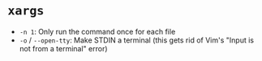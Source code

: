 # `xargs`

- `-n 1`: Only run the command once for each file
- `-o` / `--open-tty`: Make STDIN a terminal (this gets rid of Vim's "Input is not from a terminal" error)
